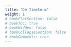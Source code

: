 ```yaml
---
title: "De Timeterm"
weight: 1
# bookFlatSection: false
# bookToc: true
# bookHidden: false
# bookCollapseSection: false
# bookComments: true
---
```


